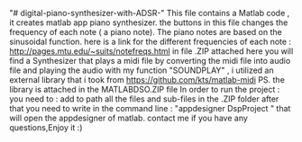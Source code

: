"# digital-piano-synthesizer-with-ADSR-" 
This file contains a Matlab code , it creates matlab app piano synthesizer. 
the buttons in this file changes the frequency of each note ( a piano note).
The piano notes are based on the sinusoidal function. here is a link for the different frequencies of each note : http://pages.mtu.edu/~suits/notefreqs.html
in file .ZIP attached here you will find a Synthesizer that plays a midi file by converting the midi file into audio file and playing the audio with my function "SOUNDPLAY" , i utilized an external library that i took from https://github.com/kts/matlab-midi 
  PS. the library is attached in the MATLABDSO.ZIP file
  In order to run the project : 
  you need to : 
  add to path all the files and sub-files in the .ZIP folder after that you need to write in the command line : 
  "appdesigner DspProject " that will open the appdesigner of matlab.
  contact me if you have any questions,Enjoy it :) 
  
